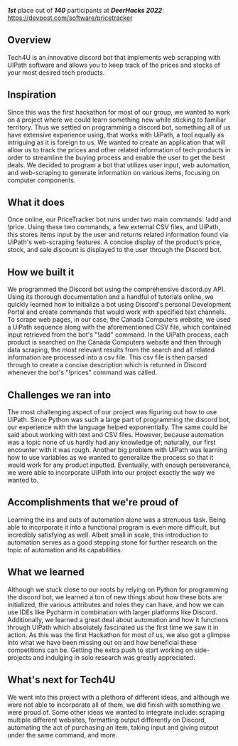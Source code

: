 **_1st_** place out of **_140_** participants at **_DeerHacks 2022_**: https://devpost.com/software/pricetracker 

## Overview
Tech4U is an innovative discord bot that implements web scrapping with UIPath software and allows you to keep track of the prices and stocks of your most desired tech products.

## Inspiration
Since this was the first hackathon for most of our group, we wanted to work on a project where we could learn something new while sticking to familiar territory. Thus we settled on programming a discord bot, something all of us have extensive experience using, that works with UiPath, a tool equally as intriguing as it is foreign to us. We wanted to create an application that will allow us to track the prices and other related information of tech products in order to streamline the buying process and enable the user to get the best deals. We decided to program a bot that utilizes user input, web automation, and web-scraping to generate information on various items, focusing on computer components.

## What it does
Once online, our PriceTracker bot runs under two main commands: !add and !price. Using these two commands, a few external CSV files, and UiPath, this stores items input by the user and returns related information found via UiPath's web-scraping features. A concise display of the product’s price, stock, and sale discount is displayed to the user through the Discord bot.

## How we built it
We programmed the Discord bot using the comprehensive discord.py API. Using its thorough documentation and a handful of tutorials online, we quickly learned how to initialize a bot using Discord's personal Development Portal and create commands that would work with specified text channels. To scrape web pages, in our case, the Canada Computers website, we used a UiPath sequence along with the aforementioned CSV file, which contained input retrieved from the bot's "!add" command. In the UiPath process, each product is searched on the Canada Computers website and then through data scraping, the most relevant results from the search and all related information are processed into a csv file. This csv file is then parsed through to create a concise description which is returned in Discord whenever the bot's "!prices" command was called.

## Challenges we ran into
The most challenging aspect of our project was figuring out how to use UiPath. Since Python was such a large part of programming the discord bot, our experience with the language helped exponentially. The same could be said about working with text and CSV files. However, because automation was a topic none of us hardly had any knowledge of; naturally, our first encounter with it was rough. Another big problem with UiPath was learning how to use variables as we wanted to generalize the process so that it would work for any product inputted. Eventually, with enough perseverance, we were able to incorporate UiPath into our project exactly the way we wanted to.

## Accomplishments that we're proud of
Learning the ins and outs of automation alone was a strenuous task. Being able to incorporate it into a functional program is even more difficult, but incredibly satisfying as well. Albeit small in scale, this introduction to automation serves as a good stepping stone for further research on the topic of automation and its capabilities.

## What we learned
Although we stuck close to our roots by relying on Python for programming the discord bot, we learned a ton of new things about how these bots are initialized, the various attributes and roles they can have, and how we can use IDEs like Pycharm in combination with larger platforms like Discord. Additionally, we learned a great deal about automation and how it functions through UiPath which absolutely fascinated us the first time we saw it in action. As this was the first Hackathon for most of us, we also got a glimpse into what we have been missing out on and how beneficial these competitions can be. Getting the extra push to start working on side-projects and indulging in solo research was greatly appreciated.

## What's next for Tech4U
We went into this project with a plethora of different ideas, and although we were not able to incorporate all of them, we did finish with something we were proud of. Some other ideas we wanted to integrate include: scraping multiple different websites, formatting output differently on Discord, automating the act of purchasing an item, taking input and giving output under the same command, and more.

